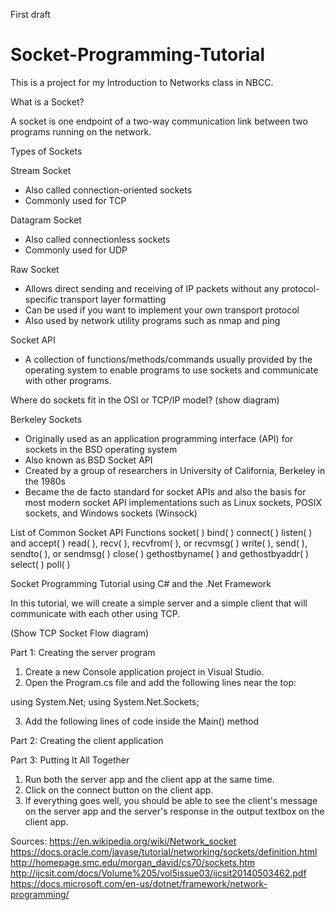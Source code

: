 First draft
# Socket-Programming-Tutorial
This is a project for my Introduction to Networks class in NBCC.

What is a Socket?

A socket is one endpoint of a two-way communication link between two programs running on the network.

Types of Sockets

Stream Socket
- Also called connection-oriented sockets
- Commonly used for TCP

Datagram Socket
- Also called connectionless sockets
- Commonly used for UDP

Raw Socket
- Allows direct sending and receiving of IP packets without any protocol-specific transport layer formatting
- Can be used if you want to implement your own transport protocol
- Also used by network utility programs such as nmap and ping

Socket API
- A collection of functions/methods/commands usually provided by the operating system to enable programs to use sockets and communicate with other programs.

Where do sockets fit in the OSI or TCP/IP model?
(show diagram)

Berkeley Sockets
- Originally used as an application programming interface (API) for sockets in the BSD operating system
- Also known as BSD Socket API
- Created by a group of researchers in University of California, Berkeley in the 1980s
- Became the de facto standard for socket APIs and also the basis for most modern socket API implementations such as Linux sockets, POSIX sockets, and Windows sockets (Winsock)

List of Common Socket API Functions
socket( )
bind( )
connect( )
listen( ) and accept( )
read( ), recv( ), recvfrom( ), or recvmsg( )
write( ), send( ), sendto( ), or sendmsg( )
close( )
gethostbyname( ) and gethostbyaddr( )
select( )
poll( )

Socket Programming Tutorial using C# and the .Net Framework

In this tutorial, we will create a simple server and a simple client that will communicate with each other using TCP.

(Show TCP Socket Flow diagram)

Part 1: Creating the server program

1. Create a new Console application project in Visual Studio.
2. Open the Program.cs file and add the following lines near the top: 

using System.Net;
using System.Net.Sockets;

3. Add the following lines of code inside the Main() method

Part 2: Creating the client application

Part 3: Putting It All Together

1. Run both the server app and the client app at the same time.
2. Click on the connect button on the client app.
3. If everything goes well, you should be able to see the client's message on the server app and the server's response in the output textbox on the client app. 


Sources:
https://en.wikipedia.org/wiki/Network_socket
https://docs.oracle.com/javase/tutorial/networking/sockets/definition.html
http://homepage.smc.edu/morgan_david/cs70/sockets.htm
http://ijcsit.com/docs/Volume%205/vol5issue03/ijcsit20140503462.pdf
https://docs.microsoft.com/en-us/dotnet/framework/network-programming/

